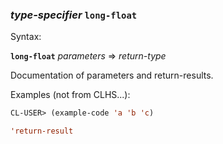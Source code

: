### <em>type-specifier</em> <strong>`long-float`</strong>

Syntax:

<strong>`long-float`</strong> <em>parameters</em> => <em>return-type</em>

Documentation of parameters and return-results.

Examples (not from CLHS...):

```lisp
CL-USER> (example-code 'a 'b 'c)

'return-result
```
